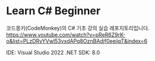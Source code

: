 # Learn C# Beginner

코드몽키(CodeMonkey)의 C# 기초 강의 실습 레포지토리입니다.  
https://www.youtube.com/watch?v=pReR6Z9rK-o&list=PLzDRvYVwl53vxdAPq8OznBAdjf0eeiipT&index=6

IDE: Visual Studio 2022
.NET SDK: 8.0  

